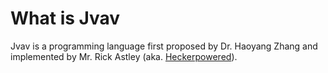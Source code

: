 # What is Jvav
Jvav is a programming language first proposed by Dr. Haoyang Zhang and implemented by Mr. Rick Astley (aka. [Heckerpowered](https://github.com/heckerpowered)).
